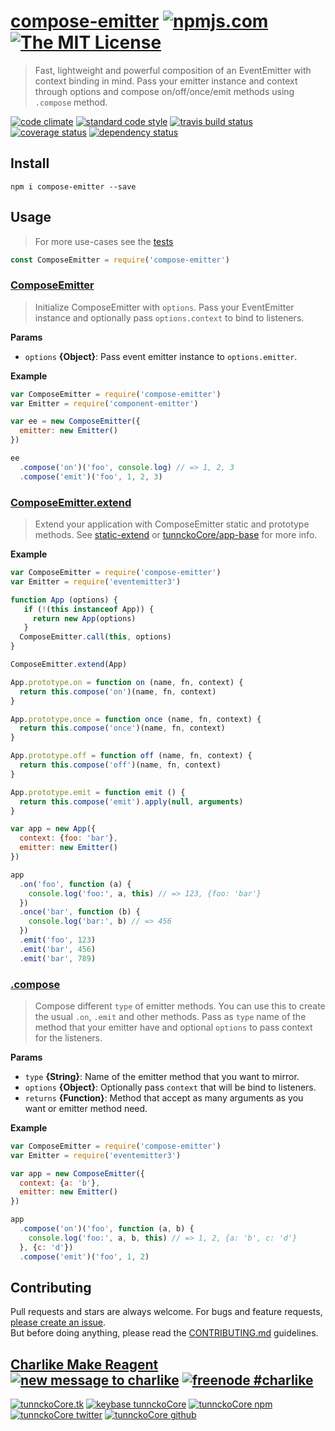 # [compose-emitter][author-www-url] [![npmjs.com][npmjs-img]][npmjs-url] [![The MIT License][license-img]][license-url] 

> Fast, lightweight and powerful composition of an EventEmitter with context binding in mind. Pass your emitter instance and context through options and compose on/off/once/emit methods using `.compose` method.

[![code climate][codeclimate-img]][codeclimate-url] [![standard code style][standard-img]][standard-url] [![travis build status][travis-img]][travis-url] [![coverage status][coveralls-img]][coveralls-url] [![dependency status][david-img]][david-url]

## Install
```
npm i compose-emitter --save
```

## Usage
> For more use-cases see the [tests](./test.js)

```js
const ComposeEmitter = require('compose-emitter')
```

### [ComposeEmitter](index.js#L37)
> Initialize ComposeEmitter with `options`. Pass your EventEmitter instance and optionally pass `options.context` to bind to listeners.

**Params**

* `options` **{Object}**: Pass event emitter instance to `options.emitter`.    

**Example**

```js
var ComposeEmitter = require('compose-emitter')
var Emitter = require('component-emitter')

var ee = new ComposeEmitter({
  emitter: new Emitter()
})

ee
  .compose('on')('foo', console.log) // => 1, 2, 3
  .compose('emit')('foo', 1, 2, 3)
```

### [ComposeEmitter.extend](index.js#L101)
> Extend your application with ComposeEmitter static and prototype methods. See [static-extend][] or [tunnckoCore/app-base](https://github.com/tunnckoCore/app-base) for more info.

**Example**

```js
var ComposeEmitter = require('compose-emitter')
var Emitter = require('eventemitter3')

function App (options) {
   if (!(this instanceof App)) {
     return new App(options)
   }
  ComposeEmitter.call(this, options)
}

ComposeEmitter.extend(App)

App.prototype.on = function on (name, fn, context) {
  return this.compose('on')(name, fn, context)
}

App.prototype.once = function once (name, fn, context) {
  return this.compose('once')(name, fn, context)
}

App.prototype.off = function off (name, fn, context) {
  return this.compose('off')(name, fn, context)
}

App.prototype.emit = function emit () {
  return this.compose('emit').apply(null, arguments)
}

var app = new App({
  context: {foo: 'bar'},
  emitter: new Emitter()
})

app
  .on('foo', function (a) {
    console.log('foo:', a, this) // => 123, {foo: 'bar'}
  })
  .once('bar', function (b) {
    console.log('bar:', b) // => 456
  })
  .emit('foo', 123)
  .emit('bar', 456)
  .emit('bar', 789)
```

### [.compose](index.js#L133)
> Compose different `type` of emitter methods. You can use this to create the usual `.on`, `.emit` and other methods. Pass as `type` name of the method that your emitter have and optional `options` to pass context for the listeners.

**Params**

* `type` **{String}**: Name of the emitter method that you want to mirror.    
* `options` **{Object}**: Optionally pass `context` that will be bind to listeners.    
* `returns` **{Function}**: Method that accept as many arguments as you want or emitter method need.  

**Example**

```js
var ComposeEmitter = require('compose-emitter')
var Emitter = require('eventemitter3')

var app = new ComposeEmitter({
  context: {a: 'b'},
  emitter: new Emitter()
})

app
  .compose('on')('foo', function (a, b) {
    console.log('foo:', a, b, this) // => 1, 2, {a: 'b', c: 'd'}
  }, {c: 'd'})
  .compose('emit')('foo', 1, 2)
```

## Contributing
Pull requests and stars are always welcome. For bugs and feature requests, [please create an issue](https://github.com/tunnckoCore/compose-emitter/issues/new).  
But before doing anything, please read the [CONTRIBUTING.md](./CONTRIBUTING.md) guidelines.

## [Charlike Make Reagent](http://j.mp/1stW47C) [![new message to charlike][new-message-img]][new-message-url] [![freenode #charlike][freenode-img]][freenode-url]

[![tunnckoCore.tk][author-www-img]][author-www-url] [![keybase tunnckoCore][keybase-img]][keybase-url] [![tunnckoCore npm][author-npm-img]][author-npm-url] [![tunnckoCore twitter][author-twitter-img]][author-twitter-url] [![tunnckoCore github][author-github-img]][author-github-url]

[static-extend]: https://github.com/jonschlinkert/static-extend

[npmjs-url]: https://www.npmjs.com/package/compose-emitter
[npmjs-img]: https://img.shields.io/npm/v/compose-emitter.svg?label=compose-emitter

[license-url]: https://github.com/tunnckoCore/compose-emitter/blob/master/LICENSE
[license-img]: https://img.shields.io/badge/license-MIT-blue.svg

[codeclimate-url]: https://codeclimate.com/github/tunnckoCore/compose-emitter
[codeclimate-img]: https://img.shields.io/codeclimate/github/tunnckoCore/compose-emitter.svg

[travis-url]: https://travis-ci.org/tunnckoCore/compose-emitter
[travis-img]: https://img.shields.io/travis/tunnckoCore/compose-emitter/master.svg

[coveralls-url]: https://coveralls.io/r/tunnckoCore/compose-emitter
[coveralls-img]: https://img.shields.io/coveralls/tunnckoCore/compose-emitter.svg

[david-url]: https://david-dm.org/tunnckoCore/compose-emitter
[david-img]: https://img.shields.io/david/tunnckoCore/compose-emitter.svg

[standard-url]: https://github.com/feross/standard
[standard-img]: https://img.shields.io/badge/code%20style-standard-brightgreen.svg

[author-www-url]: http://www.tunnckocore.tk
[author-www-img]: https://img.shields.io/badge/www-tunnckocore.tk-fe7d37.svg

[keybase-url]: https://keybase.io/tunnckocore
[keybase-img]: https://img.shields.io/badge/keybase-tunnckocore-8a7967.svg

[author-npm-url]: https://www.npmjs.com/~tunnckocore
[author-npm-img]: https://img.shields.io/badge/npm-~tunnckocore-cb3837.svg

[author-twitter-url]: https://twitter.com/tunnckoCore
[author-twitter-img]: https://img.shields.io/badge/twitter-@tunnckoCore-55acee.svg

[author-github-url]: https://github.com/tunnckoCore
[author-github-img]: https://img.shields.io/badge/github-@tunnckoCore-4183c4.svg

[freenode-url]: http://webchat.freenode.net/?channels=charlike
[freenode-img]: https://img.shields.io/badge/freenode-%23charlike-5654a4.svg

[new-message-url]: https://github.com/tunnckoCore/ama
[new-message-img]: https://img.shields.io/badge/ask%20me-anything-green.svg

